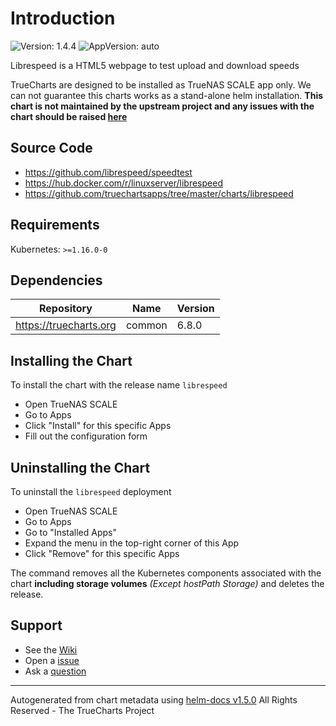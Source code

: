 # Introduction

![Version: 1.4.4](https://img.shields.io/badge/Version-1.4.4-informational?style=flat-square) ![AppVersion: auto](https://img.shields.io/badge/AppVersion-auto-informational?style=flat-square)

Librespeed is a HTML5 webpage to test upload and download speeds

TrueCharts are designed to be installed as TrueNAS SCALE app only. We can not guarantee this charts works as a stand-alone helm installation.
**This chart is not maintained by the upstream project and any issues with the chart should be raised [here](https://github.com/truecharts/apps/issues/new/choose)**

## Source Code

* <https://github.com/librespeed/speedtest>
* <https://hub.docker.com/r/linuxserver/librespeed>
* <https://github.com/truechartsapps/tree/master/charts/librespeed>

## Requirements

Kubernetes: `>=1.16.0-0`

## Dependencies

| Repository | Name | Version |
|------------|------|---------|
| https://truecharts.org | common | 6.8.0 |

## Installing the Chart

To install the chart with the release name `librespeed`

- Open TrueNAS SCALE
- Go to Apps
- Click "Install" for this specific Apps
- Fill out the configuration form

## Uninstalling the Chart

To uninstall the `librespeed` deployment

- Open TrueNAS SCALE
- Go to Apps
- Go to "Installed Apps"
- Expand the menu in the top-right corner of this App
- Click "Remove" for this specific Apps

The command removes all the Kubernetes components associated with the chart **including storage volumes** _(Except hostPath Storage)_ and deletes the release.

## Support

- See the [Wiki](https://truecharts.org)
- Open a [issue](https://github.com/truecharts/apps/issues/new/choose)
- Ask a [question](https://github.com/truecharts/apps/discussions)

----------------------------------------------
Autogenerated from chart metadata using [helm-docs v1.5.0](https://github.com/norwoodj/helm-docs/releases/v1.5.0)
All Rights Reserved - The TrueCharts Project
